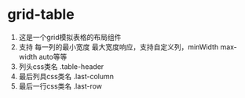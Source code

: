 # grid-table

1. 这是一个grid模拟表格的布局组件
2. 支持 每一列的最小宽度 最大宽度响应，支持自定义列，minWidth max-width auto等等
3. 列头css类名  .table-header
4. 最后列具css类名 .last-column
5. 最后一行css类名 .last-row  
